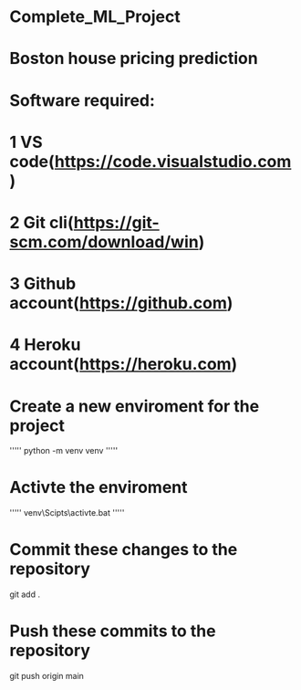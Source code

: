 # Complete_ML_Project
# Boston house pricing prediction
# Software required:
# 1 VS code(https://code.visualstudio.com)
# 2 Git cli(https://git-scm.com/download/win)
# 3 Github account(https://github.com)
# 4 Heroku account(https://heroku.com)

# Create a new enviroment for the project 
'''''
    python -m venv venv
'''''
# Activte the enviroment 
'''''
    venv\Scipts\activte.bat
'''''
# Commit these changes to the repository
git add .
# Push these commits to the repository
git push origin main
